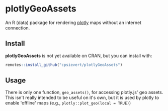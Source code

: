 # plotlyGeoAssets

An R (data) package for rendering [plotly](https://github.com/ropensci/plotly) maps without an internet connection.

## Install

**plotlyGeoAssets** is not yet available on CRAN, but you can install with:

```r
remotes::install_github("cpsievert/plotlyGeoAssets")
```

## Usage

There is only one function, `geo_assets()`, for accessing plotly.js' geo assets. This isn't really intended to be useful on it's own, but it is used by plotly to enable 'offline' maps (e.g., `plotly::plot_geo(local = TRUE)`)  

